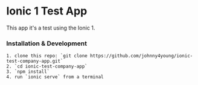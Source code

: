 # Ionic 1 Test App

 This app it's a test using the Ionic 1.
	 
	
### Installation & Development
	
	1. clone this repo: `git clone https://github.com/johnny4young/ionic-test-company-app.git` 
	2. `cd ionic-test-company-app`
	3. `npm install`
	4. run `ionic serve` from a terminal
	
